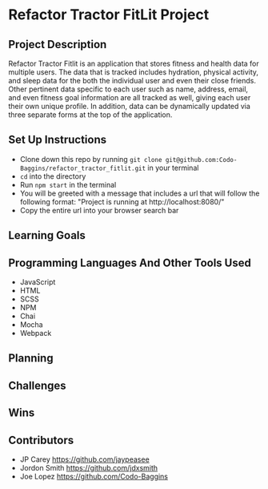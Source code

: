 # Refactor Tractor FitLit Project

## Project Description
Refactor Tractor Fitlit is an application that stores fitness and health data for multiple users.  The data that is tracked includes hydration, physical activity, and sleep data for the both the individual user and even their close friends. Other pertinent data specific to each user such as name, address, email, and even fitness goal information are all tracked as well, giving each user their own unique profile. In addition, data can be dynamically updated via three separate forms at the top of the application.   

## Set Up Instructions

- Clone down this repo by running `git clone git@github.com:Codo-Baggins/refactor_tractor_fitlit.git` in your terminal
- `cd` into the directory
- Run `npm start` in the terminal 
- You will be greeted with a message that includes a url that will follow the following format: "Project is running at http://localhost:8080/"
- Copy the entire url into your browser search bar

## Learning Goals

## Programming Languages And Other Tools Used
- JavaScript
- HTML
- SCSS
- NPM 
- Chai
- Mocha
- Webpack

## Planning

## Challenges

## Wins

## Contributors
- JP Carey https://github.com/jaypeasee
- Jordon Smith https://github.com/jdxsmith
- Joe Lopez https://github.com/Codo-Baggins
